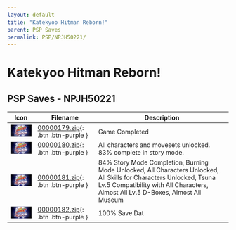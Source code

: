 ```yaml
---
layout: default
title: "Katekyoo Hitman Reborn!"
parent: PSP Saves
permalink: PSP/NPJH50221/
---
```

# Katekyoo Hitman Reborn!

## PSP Saves - NPJH50221

| Icon | Filename | Description |
|------|----------|-------------|
| ![Katekyoo Hitman Reborn!](ICON0.PNG) | [00000179.zip](00000179.zip){: .btn .btn-purple } | Game Completed |
| ![Katekyoo Hitman Reborn!](ICON0.PNG) | [00000180.zip](00000180.zip){: .btn .btn-purple } | All characters and movesets unlocked. 83% complete in story mode. |
| ![Katekyoo Hitman Reborn!](ICON0.PNG) | [00000181.zip](00000181.zip){: .btn .btn-purple } | 84% Story Mode Completion, Burning Mode Unlocked, All Characters Unlocked, All Skills for Characters Unlocked, Tsuna Lv.5 Compatibility with All Characters, Almost All Lv.5 D-Boxes, Almost All Museum |
| ![Katekyoo Hitman Reborn!](ICON0.PNG) | [00000182.zip](00000182.zip){: .btn .btn-purple } | 100% Save Dat |
